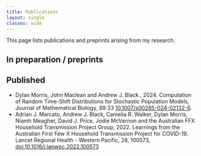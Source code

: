 ```yaml
---
title: Publications
layout: single
classes: wide
---
```


This page lists publications and preprints arising from my research.

## In preparation / preprints

## Published

- Dylan Morris, John Maclean and Andrew J. Black., 2024. Computation of Random Time-Shift
Distributions for Stochastic Population Models, Journal of Mathematical Biology, 89:33 [10.1007/s00285-024-02132-6](https://link.springer.com/article/10.1007/s00285-024-02132-6?utm_source=rct_congratemailt&utm_medium=email&utm_campaign=oa_20240812&utm_content=10.1007%2Fs00285-024-02132-6).
- Adrian J. Marcato, Andrew J. Black, Camelia R. Walker, Dylan Morris, Niamh Meagher, David J. Price, Jodie McVernon and the Australian FFX Household Transmission Project Group, 2022. Learnings from the Australian First Few X Household Transmission Project for COVID-19. Lancet Regional Health - Western Pacific, 28, 100573, [doi:10.1016/j.lanwpc.2022.100573](https://www.thelancet.com/journals/lanwpc/article/PIIS2666-6065(22)00188-2/fulltext)
